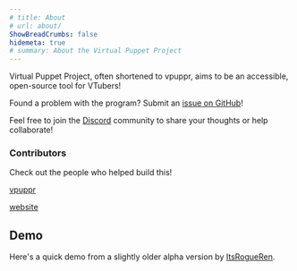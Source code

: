 ```yaml
---
# title: About
# url: about/
ShowBreadCrumbs: false
hidemeta: true
# summary: About the Virtual Puppet Project
---
```


Virtual Puppet Project, often shortened to vpuppr, aims to be an accessible, open-source tool for VTubers!

Found a problem with the program? Submit an [issue on GitHub](https://github.com/virtual-puppet-project/vpuppr/issues)!

Feel free to join the [Discord](https://discord.gg/PeHR6Tjyvn) community to share your thoughts or help collaborate!

### Contributors

Check out the people who helped build this!

[vpuppr](https://github.com/virtual-puppet-project/vpuppr/graphs/contributors)

[website](https://github.com/virtual-puppet-project/virtual-puppet-project-website/graphs/contributors)

## Demo

Here's a quick demo from a slightly older alpha version by [ItsRogueRen](https://youtu.be/7K63acAQj7Q).